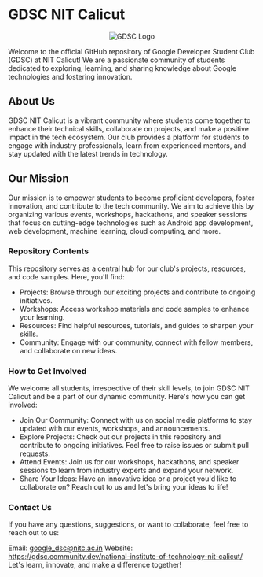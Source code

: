 # GDSC NIT Calicut

<p align="center"><img width="auto" src="https://i.ibb.co/NTLswnH/gdsc-logo.png" alt="GDSC Logo"></p>

Welcome to the official GitHub repository of Google Developer Student Club (GDSC) at NIT Calicut! We are a passionate community of students dedicated to exploring, learning, and sharing knowledge about Google technologies and fostering innovation.

## About Us
GDSC NIT Calicut is a vibrant community where students come together to enhance their technical skills, collaborate on projects, and make a positive impact in the tech ecosystem. Our club provides a platform for students to engage with industry professionals, learn from experienced mentors, and stay updated with the latest trends in technology.

## Our Mission
Our mission is to empower students to become proficient developers, foster innovation, and contribute to the tech community. We aim to achieve this by organizing various events, workshops, hackathons, and speaker sessions that focus on cutting-edge technologies such as Android app development, web development, machine learning, cloud computing, and more.

### Repository Contents
This repository serves as a central hub for our club's projects, resources, and code samples. Here, you'll find:

- Projects: Browse through our exciting projects and contribute to ongoing initiatives.
- Workshops: Access workshop materials and code samples to enhance your learning.
- Resources: Find helpful resources, tutorials, and guides to sharpen your skills.
- Community: Engage with our community, connect with fellow members, and collaborate on new ideas.

### How to Get Involved
We welcome all students, irrespective of their skill levels, to join GDSC NIT Calicut and be a part of our dynamic community. Here's how you can get involved:

- Join Our Community: Connect with us on social media platforms to stay updated with our events, workshops, and announcements.
- Explore Projects: Check out our projects in this repository and contribute to ongoing initiatives. Feel free to raise issues or submit pull requests.
- Attend Events: Join us for our workshops, hackathons, and speaker sessions to learn from industry experts and expand your network.
- Share Your Ideas: Have an innovative idea or a project you'd like to collaborate on? Reach out to us and let's bring your ideas to life!

### Contact Us
If you have any questions, suggestions, or want to collaborate, feel free to reach out to us:

Email: google_dsc@nitc.ac.in
Website: https://gdsc.community.dev/national-institute-of-technology-nit-calicut/
Let's learn, innovate, and make a difference together!
